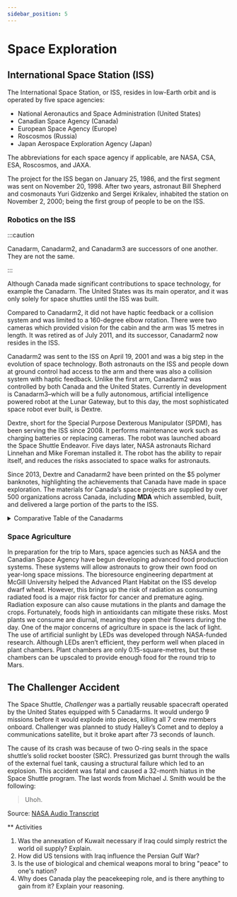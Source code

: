 ```yaml
---
sidebar_position: 5
---
```


# Space Exploration

## International Space Station (ISS)

The International Space Station, or ISS, resides in low-Earth orbit and is operated by five space agencies:
- National Aeronautics and Space Administration (United States)
- Canadian Space Agency (Canada)
-	European Space Agency (Europe)
-	Roscosmos (Russia)
- Japan Aerospace Exploration Agency (Japan)

The abbreviations for each space agency if applicable, are NASA, CSA, ESA, Roscosmos, and JAXA.

The project for the ISS began on January 25, 1986, and the first segment was sent on November 20, 1998. After two years, astronaut Bill Shepherd and cosmonauts Yuri Gidzenko and Sergei Krikalev, inhabited the station on November 2, 2000; being the first group of people to be on the ISS.

### Robotics on the ISS
:::caution

Canadarm, Canadarm2, and Canadarm3 are successors of one another. They are not the same.

:::

Although Canada made significant contributions to space technology, for example the Canadarm. The United States was its main operator, and it was only solely for space shuttles until the ISS was built. 

Compared to Canadarm2, it did not have haptic feedback or a collision system and was limited to a 160-degree elbow rotation. There were two cameras which provided vision for the cabin and the arm was 15 metres in length. It was retired as of July 2011, and its successor, Canadarm2 now resides in the ISS.

Canadarm2 was sent to the ISS on April 19, 2001 and was a big step in the evolution of space technology. Both astronauts on the ISS and people down at ground control had access to the arm and there was also a collision system with haptic feedback. Unlike the first arm, Canadarm2 was controlled by both Canada and the United States. Currently in development is Canadarm3–which will be a fully autonomous, artificial intelligence powered robot at the Lunar Gateway, but to this day, the most sophisticated space robot ever built, is Dextre.

Dextre, short for the Special Purpose Dexterous Manipulator (SPDM), has been serving the ISS since 2008. It performs maintenance work such as charging batteries or replacing cameras. The robot was launched aboard the Space Shuttle Endeavor. Five days later, NASA astronauts Richard Linnehan and Mike Foreman installed it. The robot has the ability to repair itself, and reduces the risks associated to space walks for astronauts.

Since 2013, Dextre and Canadarm2 have been printed on the $5 polymer banknotes, highlighting the achievements that Canada have made in space exploration. The materials for Canada’s space projects are supplied by over 500 organizations across Canada, including **MDA** which assembled, built, and delivered a large portion of the parts to the ISS.

<details>
  <summary>Comparative Table of the Canadarms</summary>
<table>
<thead>
<tr>
<th></th>
<th>Canadarm</th>
<th>Canadarm2</th>
<th>Canadarm3</th>
</tr>
</thead>
<tbody>
<tr>
<td><strong>Location</strong></td>
<td>Installed on each Space Shuttle and returned to Earth.<br /><br />Now retired, the Canadarm is on display at the <a href="https://ingeniumcanada.org/aviation/whats-on/exhibition-legacy-of-the-canadarm.php" target="_blank">Canada Aviation and Space Museum</a> in Ottawa, Ontario.</td>
<td>Stays permanently in space on board the <a href="https://www.asc-csa.gc.ca/eng/iss/default.asp" target="_blank">International Space Station</a>.</td>
<td>Will stay permanently in space on board the <a href="http://csa-asc.gc.ca/eng/astronomy/moon-exploration/lunar-gateway.asp" target="_blank">Lunar Gateway</a>.</td>
</tr>
<tr>
<td><strong>Range of Motion</strong></td>
<td>Reach limited to length of arm.</td>
<td>Moves end-over-end to reach many parts of the International Space Station, where its anchoring "hand" plugs into a power, data, and video outlet.<br /><br />Because it is mounted on the Mobile Base, the arm can travel the entire length of the Space Station.</td>
<td>Will move end-over-end to reach many parts of the Lunar Gateway, where its anchoring "hand" will plug into a power, data, and video outlet.<br /><br />The arm will be able to travel and bring tools to the entire length of the Lunar Gateway.</td>
</tr>
<tr>
<td><strong>Fixed Joint</strong></td>
<td>Fixed to the shuttle by one end.</td>
<td>No fixed end.</td>
<td>No fixed end.</td>
</tr>
<tr>
<td><strong>Degrees of Freedom</strong></td>
<td>Six degrees of freedom. Similar to a human arm: <ul dir="auto"><li>Two joints in the shoulder</li><li>One joint in the elbow</li><li>Three joints in the wrist</li></ul></td>
<td>Seven degrees of freedom. Very similar to a human arm:<ul dir="auto"><li>Three joints in the shoulder</li><li>One joint in the elbow</li><li>Three joints in the wrist</li></ul></td>
<td>Seven degrees of freedom. Very similar to a human arm:<ul dir="auto"><li>Three joints in the shoulder</li><li>One joint in the elbow</li><li>Three joints in the wrist</li></ul></td>
</tr>
<tr>
<td><strong>Joint Rotation</strong></td>
<td>Elbow rotation limited to 160 degrees.</td>
<td>Each of Canadarm2's joints rotate 270 degrees in each direction, a total of 540 degrees.<br /><br />This range of motion is greater than that of a human arm.</td>
<td>Each joint will be able to rotate almost 360 degrees.</td>
</tr>
<tr>
<td><strong>Senses</strong></td>
<td>No sense of touch.</td>
<td><ul dir="auto"><li>Force-moment sensors provide a sense of "touch".</li><li>Automatic collision avoidance.</li></ul></td>
<td><ul dir="auto"><li>Force-moment sensors provide a sense of "touch".</li><li>Automatic collision avoidance.</li><li>3D Vision Sensor Tool that maps objects around it.</li></ul></td>
</tr>
<tr>
<td><strong>Length</strong></td>
<td>15 m</td>
<td>17 m</td>
<td>8.5 m</td>
</tr>
<tr>
<td><strong>Mass</strong></td>
<td>410 kg</td>
<td>1497 kg</td>
<td>715 kg (estimation)</td>
</tr>
<tr>
<td><strong>Diameter</strong></td>
<td>33 cm (exterior diameter of composite boom)</td>
<td>35 cm (exterior diameter of composite boom)</td>
<td>23 cm (exterior diameter of composite boom)</td>
</tr>
<tr>
<td><strong>Speed of Operation</strong></td>
<td>Unloaded: 60 cm/s<br />Loaded: 6 cm/s</td>
<td>Unloaded: 37 cm/s<br />Loaded:<ul dir="auto"><li>2 cm/s (during ground control)</li><li>15 cm/s (support during <a href="https://www.asc-csa.gc.ca/eng/astronauts/about-the-job/spacewalks.asp" target="_blank">spacewalks</a>)</li></ul></td>
<td>Unloaded: 10 cm/s<br />Loaded: to be determined</td>
</tr>
<tr>
<td><strong>Composition</strong></td>
<td>16 layers of high-modulus carbon fibre epoxy</td>
<td>19 layers of high-strength carbon fibre thermoplastic</td>
<td>Carbon fibre composite.</td>
</tr>
<tr>
<td><strong>Repairs</strong></td>
<td>Repaired on Earth.</td>
<td>Designed to be repaired in space. Composed of removable sections that can be individually replaced in space.</td>
<td>Designed to self-detach sections that can be repaired inside the Lunar Gateway.</td>
</tr>
<tr>
<td><strong>Control</strong></td>
<td>Controlled by astronauts on the Space Shuttle.</td>
<td>Controlled from the ground or by astronauts on the International Space Station.</td>
<td>Primarily controlled autonomously. Can also be controlled from the ground or by astronauts on the Lunar Gateway.</td>
</tr>
<tr>
<td><strong>Cameras</strong></td>
<td>Two cameras:<br /><ul dir="auto"><li>One on the elbow</li><li>One on the wrist</li></ul></td>
<td><a href="http://www.asc-csa.gc.ca/eng/search/images/watch.asp?id=4211" target="_blank">Four colour cameras</a>:<br /><ul dir="auto"><li>One on each side of the elbow</li><li>The other two on the "hands"</li></ul></td>
<td>Six colour 4K cameras:<br /><ul dir="auto"><li>One 360-degree camera on each side of the elbow</li><li>One on each boom on swivel mounts</li><li>The other two on the "hands"</li></ul></td>
</tr>
<tr>
<td><strong>Operator</strong></td>
<td>United States</td>
<td>Canada and United States</td>
<td>Canada</td>
</tr>
</tbody>
</table>
</details>

### Space Agriculture

In preparation for the trip to Mars, space agencies such as NASA and the Canadian Space Agency have begun developing advanced food production systems. These systems will allow astronauts to grow their own food on year-long space missions. The bioresource engineering department at McGill University helped the Advanced Plant Habitat on the ISS develop dwarf wheat. However, this brings up the risk of radiation as consuming radiated food is a major risk factor for cancer and premature aging. Radiation exposure can also cause mutations in the plants and damage the crops. Fortunately, foods high in antioxidants can mitigate these risks. Most plants we consume are diurnal, meaning they open their flowers during the day. One of the major concerns of agriculture in space is the lack of light. The use of artificial sunlight by LEDs was developed through NASA-funded research. Although LEDs aren’t efficient, they perform well when placed in plant chambers. Plant chambers are only 0.15-square-metres, but these chambers can be upscaled to provide enough food for the round trip to Mars.

## The Challenger Accident

The Space Shuttle, _Challenger_ was a partially reusable spacecraft operated by the United States equipped with 5 Canadarms. It would undergo 9 missions before it would explode into pieces, killing all 7 crew members onboard. Challenger was planned to study Halley’s Comet and to deploy a communications satellite, but it broke apart after 73 seconds of launch.

The cause of its crash was because of two O-ring seals in the space shuttle’s solid rocket booster (SRC). Pressurized gas burnt through the walls of the external fuel tank, causing a structural failure which led to an explosion. This accident was fatal and caused a 32-month hiatus in the Space Shuttle program. The last words from Michael J. Smith would be the following:

> Uhoh.

Source: [NASA Audio Transcript](https://history.nasa.gov/transcript.html)

** Activities

1.	Was the annexation of Kuwait necessary if Iraq could simply restrict the world oil supply? Explain.
2.	How did US tensions with Iraq influence the Persian Gulf War?
3.	Is the use of biological and chemical weapons moral to bring "peace" to one's nation?
4.	Why does Canada play the peacekeeping role, and is there anything to gain from it? Explain your reasoning.
